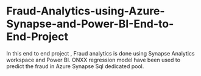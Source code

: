 # Fraud-Analytics-using-Azure-Synapse-and-Power-BI-End-to-End-Project
In this end to end project , Fraud analytics is done using Synapse Analytics workspace and Power BI. ONXX regression model have been used to predict the fraud in Azure Synapse Sql dedicated pool.
